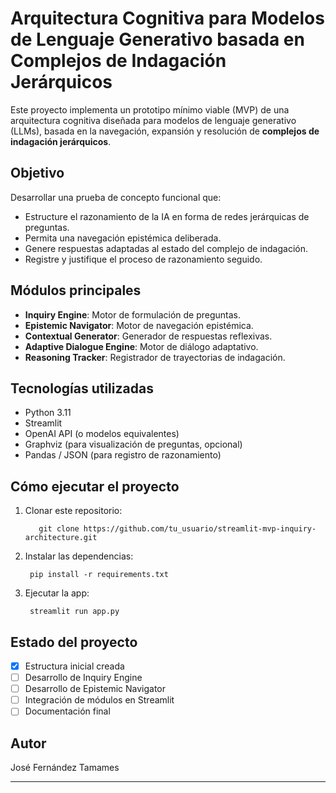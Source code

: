 # Arquitectura Cognitiva para Modelos de Lenguaje Generativo basada en Complejos de Indagación Jerárquicos

Este proyecto implementa un prototipo mínimo viable (MVP) de una arquitectura cognitiva diseñada para modelos de lenguaje generativo (LLMs), basada en la navegación, expansión y resolución de **complejos de indagación jerárquicos**.

## Objetivo
Desarrollar una prueba de concepto funcional que:
- Estructure el razonamiento de la IA en forma de redes jerárquicas de preguntas.
- Permita una navegación epistémica deliberada.
- Genere respuestas adaptadas al estado del complejo de indagación.
- Registre y justifique el proceso de razonamiento seguido.

## Módulos principales
- **Inquiry Engine**: Motor de formulación de preguntas.
- **Epistemic Navigator**: Motor de navegación epistémica.
- **Contextual Generator**: Generador de respuestas reflexivas.
- **Adaptive Dialogue Engine**: Motor de diálogo adaptativo.
- **Reasoning Tracker**: Registrador de trayectorias de indagación.

## Tecnologías utilizadas
- Python 3.11
- Streamlit
- OpenAI API (o modelos equivalentes)
- Graphviz (para visualización de preguntas, opcional)
- Pandas / JSON (para registro de razonamiento)

## Cómo ejecutar el proyecto

1. Clonar este repositorio:

          git clone https://github.com/tu_usuario/streamlit-mvp-inquiry-architecture.git


2. Instalar las dependencias:

        pip install -r requirements.txt

3. Ejecutar la app:

        streamlit run app.py



## Estado del proyecto
- [x] Estructura inicial creada
- [ ] Desarrollo de Inquiry Engine
- [ ] Desarrollo de Epistemic Navigator
- [ ] Integración de módulos en Streamlit
- [ ] Documentación final

## Autor
José Fernández Tamames

---


